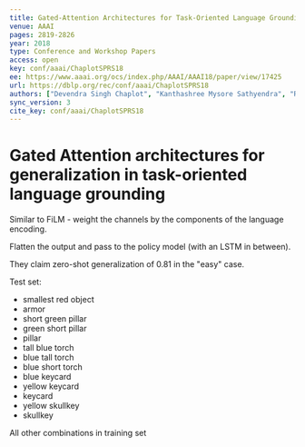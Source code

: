 ```yaml
---
title: Gated-Attention Architectures for Task-Oriented Language Grounding.
venue: AAAI
pages: 2819-2826
year: 2018
type: Conference and Workshop Papers
access: open
key: conf/aaai/ChaplotSPRS18
ee: https://www.aaai.org/ocs/index.php/AAAI/AAAI18/paper/view/17425
url: https://dblp.org/rec/conf/aaai/ChaplotSPRS18
authors: ["Devendra Singh Chaplot", "Kanthashree Mysore Sathyendra", "Rama Kumar Pasumarthi", "Dheeraj Rajagopal", "Ruslan Salakhutdinov"]
sync_version: 3
cite_key: conf/aaai/ChaplotSPRS18
---
```

# Gated Attention architectures for generalization in task-oriented language grounding

Similar to FiLM - weight the channels by the components of the language encoding.

Flatten the output and pass to the policy model (with an LSTM in between).

They claim zero-shot generalization of 0.81 in the "easy" case.

Test set:

 * smallest red object
 * armor
 * short green pillar
 * green short pillar
 * pillar
 * tall blue torch
 * blue tall torch
 * blue short torch
 * blue keycard
 * yellow keycard
 * keycard
 * yellow skullkey
 * skullkey


All other combinations in training set